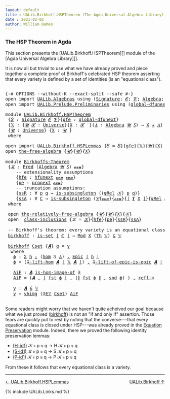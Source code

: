```yaml
---
layout: default
title : UALib.Birkhoff.HSPTheorem (The Agda Universal Algebra Library)
date : 2021-02-02
author: William DeMeo
---
```


### <a id="the-hsp-theorem-in-agda">The HSP Theorem in Agda</a>

This section presents the [UALib.Birkhoff.HSPTheorem][] module of the [Agda Universal Algebra Library][].

It is now all but trivial to use what we have already proved and piece together a complete proof of Birkhoff's celebrated HSP theorem asserting that every variety is defined by a set of identities (is an "equational class").

<pre class="Agda">

<a id="549" class="Symbol">{-#</a> <a id="553" class="Keyword">OPTIONS</a> <a id="561" class="Pragma">--without-K</a> <a id="573" class="Pragma">--exact-split</a> <a id="587" class="Pragma">--safe</a> <a id="594" class="Symbol">#-}</a>
<a id="598" class="Keyword">open</a> <a id="603" class="Keyword">import</a> <a id="610" href="UALib.Algebras.html" class="Module">UALib.Algebras</a> <a id="625" class="Keyword">using</a> <a id="631" class="Symbol">(</a><a id="632" href="UALib.Algebras.Signatures.html#1452" class="Function">Signature</a><a id="641" class="Symbol">;</a> <a id="643" href="universes.html#613" class="Generalizable">𝓞</a><a id="644" class="Symbol">;</a> <a id="646" href="universes.html#617" class="Generalizable">𝓥</a><a id="647" class="Symbol">;</a> <a id="649" href="UALib.Algebras.Algebras.html#811" class="Function">Algebra</a><a id="656" class="Symbol">;</a> <a id="658" href="UALib.Algebras.Algebras.html#3925" class="Function Operator">_↠_</a><a id="661" class="Symbol">)</a>
<a id="663" class="Keyword">open</a> <a id="668" class="Keyword">import</a> <a id="675" href="UALib.Prelude.Preliminaries.html" class="Module">UALib.Prelude.Preliminaries</a> <a id="703" class="Keyword">using</a> <a id="709" class="Symbol">(</a><a id="710" href="MGS-Subsingleton-Theorems.html#3468" class="Function">global-dfunext</a><a id="724" class="Symbol">;</a> <a id="726" href="universes.html#551" class="Postulate">Universe</a><a id="734" class="Symbol">;</a> <a id="736" href="universes.html#758" class="Function Operator">_̇</a><a id="738" class="Symbol">)</a>

<a id="741" class="Keyword">module</a> <a id="748" href="UALib.Birkhoff.HSPTheorem.html" class="Module">UALib.Birkhoff.HSPTheorem</a>
 <a id="775" class="Symbol">{</a><a id="776" href="UALib.Birkhoff.HSPTheorem.html#776" class="Bound">𝑆</a> <a id="778" class="Symbol">:</a> <a id="780" href="UALib.Algebras.Signatures.html#1452" class="Function">Signature</a> <a id="790" href="universes.html#613" class="Generalizable">𝓞</a> <a id="792" href="universes.html#617" class="Generalizable">𝓥</a><a id="793" class="Symbol">}{</a><a id="795" href="UALib.Birkhoff.HSPTheorem.html#795" class="Bound">gfe</a> <a id="799" class="Symbol">:</a> <a id="801" href="MGS-Subsingleton-Theorems.html#3468" class="Function">global-dfunext</a><a id="815" class="Symbol">}</a>
 <a id="818" class="Symbol">{</a><a id="819" href="UALib.Birkhoff.HSPTheorem.html#819" class="Bound">𝕏</a> <a id="821" class="Symbol">:</a> <a id="823" class="Symbol">{</a><a id="824" href="UALib.Birkhoff.HSPTheorem.html#824" class="Bound">𝓤</a> <a id="826" href="UALib.Birkhoff.HSPTheorem.html#826" class="Bound">𝓧</a> <a id="828" class="Symbol">:</a> <a id="830" href="universes.html#551" class="Postulate">Universe</a><a id="838" class="Symbol">}{</a><a id="840" href="UALib.Birkhoff.HSPTheorem.html#840" class="Bound">X</a> <a id="842" class="Symbol">:</a> <a id="844" href="UALib.Birkhoff.HSPTheorem.html#826" class="Bound">𝓧</a> <a id="846" href="universes.html#758" class="Function Operator">̇</a> <a id="848" class="Symbol">}(</a><a id="850" href="UALib.Birkhoff.HSPTheorem.html#850" class="Bound">𝑨</a> <a id="852" class="Symbol">:</a> <a id="854" href="UALib.Algebras.Algebras.html#811" class="Function">Algebra</a> <a id="862" href="UALib.Birkhoff.HSPTheorem.html#824" class="Bound">𝓤</a> <a id="864" href="UALib.Birkhoff.HSPTheorem.html#776" class="Bound">𝑆</a><a id="865" class="Symbol">)</a> <a id="867" class="Symbol">→</a> <a id="869" href="UALib.Birkhoff.HSPTheorem.html#840" class="Bound">X</a> <a id="871" href="UALib.Algebras.Algebras.html#3925" class="Function Operator">↠</a> <a id="873" href="UALib.Birkhoff.HSPTheorem.html#850" class="Bound">𝑨</a><a id="874" class="Symbol">}</a>
 <a id="877" class="Symbol">{</a><a id="878" href="UALib.Birkhoff.HSPTheorem.html#878" class="Bound">𝓤</a> <a id="880" class="Symbol">:</a> <a id="882" href="universes.html#551" class="Postulate">Universe</a><a id="890" class="Symbol">}</a> <a id="892" class="Symbol">{</a><a id="893" href="UALib.Birkhoff.HSPTheorem.html#893" class="Bound">X</a> <a id="895" class="Symbol">:</a> <a id="897" href="UALib.Birkhoff.HSPTheorem.html#878" class="Bound">𝓤</a> <a id="899" href="universes.html#758" class="Function Operator">̇</a><a id="900" class="Symbol">}</a>
 <a id="903" class="Keyword">where</a>

<a id="910" class="Keyword">open</a> <a id="915" class="Keyword">import</a> <a id="922" href="UALib.Birkhoff.HSPLemmas.html" class="Module">UALib.Birkhoff.HSPLemmas</a> <a id="947" class="Symbol">{</a><a id="948" class="Argument">𝑆</a> <a id="950" class="Symbol">=</a> <a id="952" href="UALib.Birkhoff.HSPTheorem.html#776" class="Bound">𝑆</a><a id="953" class="Symbol">}{</a><a id="955" href="UALib.Birkhoff.HSPTheorem.html#795" class="Bound">gfe</a><a id="958" class="Symbol">}{</a><a id="960" href="UALib.Birkhoff.HSPTheorem.html#819" class="Bound">𝕏</a><a id="961" class="Symbol">}{</a><a id="963" href="UALib.Birkhoff.HSPTheorem.html#878" class="Bound">𝓤</a><a id="964" class="Symbol">}{</a><a id="966" href="UALib.Birkhoff.HSPTheorem.html#893" class="Bound">X</a><a id="967" class="Symbol">}</a> <a id="969" class="Keyword">public</a>
<a id="976" class="Keyword">open</a> <a id="981" href="UALib.Birkhoff.FreeAlgebra.html#2728" class="Module">the-free-algebra</a> <a id="998" class="Symbol">{</a><a id="999" href="UALib.Birkhoff.HSPTheorem.html#878" class="Bound">𝓤</a><a id="1000" class="Symbol">}{</a><a id="1002" href="UALib.Birkhoff.HSPTheorem.html#878" class="Bound">𝓤</a><a id="1003" class="Symbol">}{</a><a id="1005" href="UALib.Birkhoff.HSPTheorem.html#893" class="Bound">X</a><a id="1006" class="Symbol">}</a>

<a id="1009" class="Keyword">module</a> <a id="Birkhoffs-Theorem"></a><a id="1016" href="UALib.Birkhoff.HSPTheorem.html#1016" class="Module">Birkhoffs-Theorem</a>
 <a id="1035" class="Symbol">{</a><a id="1036" href="UALib.Birkhoff.HSPTheorem.html#1036" class="Bound">𝒦</a> <a id="1038" class="Symbol">:</a> <a id="1040" href="UALib.Relations.Unary.html#1066" class="Function">Pred</a> <a id="1045" class="Symbol">(</a><a id="1046" href="UALib.Algebras.Algebras.html#811" class="Function">Algebra</a> <a id="1054" href="UALib.Birkhoff.HSPTheorem.html#878" class="Bound">𝓤</a> <a id="1056" href="UALib.Birkhoff.HSPTheorem.html#776" class="Bound">𝑆</a><a id="1057" class="Symbol">)</a> <a id="1059" href="UALib.Birkhoff.FreeAlgebra.html#2779" class="Function">𝓸𝓿𝓾</a><a id="1062" class="Symbol">}</a>
    <a id="1068" class="Comment">-- extensionality assumptions</a>
    <a id="1102" class="Symbol">{</a><a id="1103" href="UALib.Birkhoff.HSPTheorem.html#1103" class="Bound">hfe</a> <a id="1107" class="Symbol">:</a> <a id="1109" href="MGS-FunExt-from-Univalence.html#2235" class="Function">hfunext</a> <a id="1117" href="UALib.Birkhoff.FreeAlgebra.html#2779" class="Function">𝓸𝓿𝓾</a> <a id="1121" href="UALib.Birkhoff.FreeAlgebra.html#2779" class="Function">𝓸𝓿𝓾</a><a id="1124" class="Symbol">}</a>
    <a id="1130" class="Symbol">{</a><a id="1131" href="UALib.Birkhoff.HSPTheorem.html#1131" class="Bound">pe</a> <a id="1134" class="Symbol">:</a> <a id="1136" href="MGS-Powerset.html#382" class="Function">propext</a> <a id="1144" href="UALib.Birkhoff.FreeAlgebra.html#2779" class="Function">𝓸𝓿𝓾</a><a id="1147" class="Symbol">}</a>
    <a id="1153" class="Comment">-- truncation assumptions:</a>
    <a id="1184" class="Symbol">{</a><a id="1185" href="UALib.Birkhoff.HSPTheorem.html#1185" class="Bound">ssR</a> <a id="1189" class="Symbol">:</a> <a id="1191" class="Symbol">∀</a> <a id="1193" href="UALib.Birkhoff.HSPTheorem.html#1193" class="Bound">p</a> <a id="1195" href="UALib.Birkhoff.HSPTheorem.html#1195" class="Bound">q</a> <a id="1197" class="Symbol">→</a> <a id="1199" href="MGS-Basic-UF.html#743" class="Function">is-subsingleton</a> <a id="1215" class="Symbol">((</a><a id="1217" href="UALib.Birkhoff.FreeAlgebra.html#4849" class="Function">ψRel</a> <a id="1222" href="UALib.Birkhoff.HSPTheorem.html#1036" class="Bound">𝒦</a><a id="1223" class="Symbol">)</a> <a id="1225" href="UALib.Birkhoff.HSPTheorem.html#1193" class="Bound">p</a> <a id="1227" href="UALib.Birkhoff.HSPTheorem.html#1195" class="Bound">q</a><a id="1228" class="Symbol">)}</a>
    <a id="1235" class="Symbol">{</a><a id="1236" href="UALib.Birkhoff.HSPTheorem.html#1236" class="Bound">ssA</a> <a id="1240" class="Symbol">:</a> <a id="1242" class="Symbol">∀</a> <a id="1244" href="UALib.Birkhoff.HSPTheorem.html#1244" class="Bound">C</a> <a id="1246" class="Symbol">→</a> <a id="1248" href="MGS-Basic-UF.html#743" class="Function">is-subsingleton</a> <a id="1264" class="Symbol">(</a><a id="1265" href="UALib.Relations.Quotients.html#1110" class="Function">𝒞</a><a id="1266" class="Symbol">{</a><a id="1267" href="UALib.Birkhoff.FreeAlgebra.html#2779" class="Function">𝓸𝓿𝓾</a><a id="1270" class="Symbol">}{</a><a id="1272" href="UALib.Birkhoff.FreeAlgebra.html#2779" class="Function">𝓸𝓿𝓾</a><a id="1275" class="Symbol">}{</a><a id="1277" href="UALib.Prelude.Preliminaries.html#10371" class="Function Operator">∣</a> <a id="1279" href="UALib.Terms.Free.html#1035" class="Function">𝑻</a> <a id="1281" href="UALib.Birkhoff.HSPTheorem.html#893" class="Bound">X</a> <a id="1283" href="UALib.Prelude.Preliminaries.html#10371" class="Function Operator">∣</a><a id="1284" class="Symbol">}{</a><a id="1286" href="UALib.Birkhoff.FreeAlgebra.html#4849" class="Function">ψRel</a> <a id="1291" href="UALib.Birkhoff.HSPTheorem.html#1036" class="Bound">𝒦</a><a id="1292" class="Symbol">}</a> <a id="1294" href="UALib.Birkhoff.HSPTheorem.html#1244" class="Bound">C</a><a id="1295" class="Symbol">)}</a>
 <a id="1299" class="Keyword">where</a>

 <a id="1307" class="Keyword">open</a> <a id="1312" href="UALib.Birkhoff.FreeAlgebra.html#6711" class="Module">the-relatively-free-algebra</a> <a id="1340" class="Symbol">{</a><a id="1341" href="UALib.Birkhoff.HSPTheorem.html#878" class="Bound">𝓤</a><a id="1342" class="Symbol">}{</a><a id="1344" href="UALib.Birkhoff.HSPTheorem.html#878" class="Bound">𝓤</a><a id="1345" class="Symbol">}{</a><a id="1347" href="UALib.Birkhoff.HSPTheorem.html#893" class="Bound">X</a><a id="1348" class="Symbol">}{</a><a id="1350" href="UALib.Birkhoff.HSPTheorem.html#1036" class="Bound">𝒦</a><a id="1351" class="Symbol">}</a>
 <a id="1354" class="Keyword">open</a>  <a id="1360" href="UALib.Birkhoff.HSPLemmas.html#983" class="Module">class-inclusions</a> <a id="1377" class="Symbol">{</a><a id="1378" class="Argument">𝒦</a> <a id="1380" class="Symbol">=</a> <a id="1382" href="UALib.Birkhoff.HSPTheorem.html#1036" class="Bound">𝒦</a><a id="1383" class="Symbol">}{</a><a id="1385" href="UALib.Birkhoff.HSPTheorem.html#1103" class="Bound">hfe</a><a id="1388" class="Symbol">}{</a><a id="1390" href="UALib.Birkhoff.HSPTheorem.html#1131" class="Bound">pe</a><a id="1392" class="Symbol">}{</a><a id="1394" href="UALib.Birkhoff.HSPTheorem.html#1185" class="Bound">ssR</a><a id="1397" class="Symbol">}{</a><a id="1399" href="UALib.Birkhoff.HSPTheorem.html#1236" class="Bound">ssA</a><a id="1402" class="Symbol">}</a>

 <a id="1406" class="Comment">-- Birkhoff&#39;s theorem: every variety is an equational class.</a>
 <a id="Birkhoffs-Theorem.birkhoff"></a><a id="1468" href="UALib.Birkhoff.HSPTheorem.html#1468" class="Function">birkhoff</a> <a id="1477" class="Symbol">:</a> <a id="1479" href="MGS-Basic-UF.html#1929" class="Function">is-set</a> <a id="1486" href="UALib.Prelude.Preliminaries.html#10371" class="Function Operator">∣</a> <a id="1488" href="UALib.Birkhoff.HSPLemmas.html#5832" class="Function">ℭ</a> <a id="1490" href="UALib.Prelude.Preliminaries.html#10371" class="Function Operator">∣</a> <a id="1492" class="Symbol">→</a> <a id="1494" href="UALib.Varieties.ModelTheory.html#3334" class="Function">Mod</a> <a id="1498" href="UALib.Birkhoff.HSPTheorem.html#893" class="Bound">X</a> <a id="1500" class="Symbol">(</a><a id="1501" href="UALib.Varieties.ModelTheory.html#2649" class="Function">Th</a> <a id="1504" href="UALib.Birkhoff.HSPLemmas.html#5573" class="Function">𝕍</a><a id="1505" class="Symbol">)</a> <a id="1507" href="UALib.Relations.Unary.html#2949" class="Function Operator">⊆</a> <a id="1509" href="UALib.Birkhoff.HSPLemmas.html#5573" class="Function">𝕍</a>

 <a id="1513" href="UALib.Birkhoff.HSPTheorem.html#1468" class="Function">birkhoff</a> <a id="1522" href="UALib.Birkhoff.HSPTheorem.html#1522" class="Bound">Cset</a> <a id="1527" class="Symbol">{</a><a id="1528" href="UALib.Birkhoff.HSPTheorem.html#1528" class="Bound">𝑨</a><a id="1529" class="Symbol">}</a> <a id="1531" href="UALib.Birkhoff.HSPTheorem.html#1531" class="Bound">α</a> <a id="1533" class="Symbol">=</a> <a id="1535" href="UALib.Birkhoff.HSPTheorem.html#1746" class="Function">γ</a>
  <a id="1539" class="Keyword">where</a>
   <a id="1548" href="UALib.Birkhoff.HSPTheorem.html#1548" class="Function">ϕ</a> <a id="1550" class="Symbol">:</a> <a id="1552" href="MGS-MLTT.html#3074" class="Function">Σ</a> <a id="1554" href="UALib.Birkhoff.HSPTheorem.html#1554" class="Bound">h</a> <a id="1556" href="MGS-MLTT.html#3074" class="Function">꞉</a> <a id="1558" class="Symbol">(</a><a id="1559" href="UALib.Homomorphisms.Basic.html#2281" class="Function">hom</a> <a id="1563" href="UALib.Birkhoff.FreeAlgebra.html#6934" class="Function">𝔉</a> <a id="1565" href="UALib.Birkhoff.HSPTheorem.html#1528" class="Bound">𝑨</a><a id="1566" class="Symbol">)</a> <a id="1568" href="MGS-MLTT.html#3074" class="Function">,</a> <a id="1570" href="UALib.Prelude.Inverses.html#2365" class="Function">Epic</a> <a id="1575" href="UALib.Prelude.Preliminaries.html#10371" class="Function Operator">∣</a> <a id="1577" href="UALib.Birkhoff.HSPTheorem.html#1554" class="Bound">h</a> <a id="1579" href="UALib.Prelude.Preliminaries.html#10371" class="Function Operator">∣</a>
   <a id="1584" href="UALib.Birkhoff.HSPTheorem.html#1548" class="Function">ϕ</a> <a id="1586" class="Symbol">=</a> <a id="1588" class="Symbol">(</a><a id="1589" href="UALib.Birkhoff.FreeAlgebra.html#7348" class="Function">𝔉-lift-hom</a> <a id="1600" href="UALib.Birkhoff.HSPTheorem.html#1528" class="Bound">𝑨</a> <a id="1602" href="UALib.Prelude.Preliminaries.html#10371" class="Function Operator">∣</a> <a id="1604" href="UALib.Birkhoff.HSPTheorem.html#819" class="Bound">𝕏</a> <a id="1606" href="UALib.Birkhoff.HSPTheorem.html#1528" class="Bound">𝑨</a> <a id="1608" href="UALib.Prelude.Preliminaries.html#10371" class="Function Operator">∣</a><a id="1609" class="Symbol">)</a> <a id="1611" href="MGS-MLTT.html#2929" class="InductiveConstructor Operator">,</a> <a id="1613" href="UALib.Birkhoff.FreeAlgebra.html#8007" class="Function">𝔉-lift-of-epic-is-epic</a> <a id="1636" href="UALib.Birkhoff.HSPTheorem.html#1528" class="Bound">𝑨</a> <a id="1638" href="UALib.Prelude.Preliminaries.html#10371" class="Function Operator">∣</a> <a id="1640" href="UALib.Birkhoff.HSPTheorem.html#819" class="Bound">𝕏</a> <a id="1642" href="UALib.Birkhoff.HSPTheorem.html#1528" class="Bound">𝑨</a> <a id="1644" href="UALib.Prelude.Preliminaries.html#10371" class="Function Operator">∣</a>  <a id="1647" href="UALib.Prelude.Preliminaries.html#10452" class="Function Operator">∥</a> <a id="1649" href="UALib.Birkhoff.HSPTheorem.html#819" class="Bound">𝕏</a> <a id="1651" href="UALib.Birkhoff.HSPTheorem.html#1528" class="Bound">𝑨</a> <a id="1653" href="UALib.Prelude.Preliminaries.html#10452" class="Function Operator">∥</a>

   <a id="1659" href="UALib.Birkhoff.HSPTheorem.html#1659" class="Function">AiF</a> <a id="1663" class="Symbol">:</a> <a id="1665" href="UALib.Birkhoff.HSPTheorem.html#1528" class="Bound">𝑨</a> <a id="1667" href="UALib.Homomorphisms.HomomorphicImages.html#1418" class="Function Operator">is-hom-image-of</a> <a id="1683" href="UALib.Birkhoff.FreeAlgebra.html#6934" class="Function">𝔉</a>
   <a id="1688" href="UALib.Birkhoff.HSPTheorem.html#1659" class="Function">AiF</a> <a id="1692" class="Symbol">=</a> <a id="1694" class="Symbol">(</a><a id="1695" href="UALib.Birkhoff.HSPTheorem.html#1528" class="Bound">𝑨</a> <a id="1697" href="MGS-MLTT.html#2929" class="InductiveConstructor Operator">,</a> <a id="1699" href="UALib.Prelude.Preliminaries.html#10371" class="Function Operator">∣</a> <a id="1701" href="UALib.Prelude.Preliminaries.html#10375" class="Function">fst</a> <a id="1705" href="UALib.Birkhoff.HSPTheorem.html#1548" class="Function">ϕ</a> <a id="1707" href="UALib.Prelude.Preliminaries.html#10371" class="Function Operator">∣</a> <a id="1709" href="MGS-MLTT.html#2929" class="InductiveConstructor Operator">,</a> <a id="1711" class="Symbol">(</a><a id="1712" href="UALib.Prelude.Preliminaries.html#10452" class="Function Operator">∥</a> <a id="1714" href="UALib.Prelude.Preliminaries.html#10375" class="Function">fst</a> <a id="1718" href="UALib.Birkhoff.HSPTheorem.html#1548" class="Function">ϕ</a> <a id="1720" href="UALib.Prelude.Preliminaries.html#10452" class="Function Operator">∥</a> <a id="1722" href="MGS-MLTT.html#2929" class="InductiveConstructor Operator">,</a> <a id="1724" href="UALib.Prelude.Preliminaries.html#10456" class="Function">snd</a> <a id="1728" href="UALib.Birkhoff.HSPTheorem.html#1548" class="Function">ϕ</a><a id="1729" class="Symbol">)</a> <a id="1731" class="Symbol">)</a> <a id="1733" href="MGS-MLTT.html#2929" class="InductiveConstructor Operator">,</a> <a id="1735" href="UALib.Homomorphisms.Isomorphisms.html#2289" class="Function">refl-≅</a>

   <a id="1746" href="UALib.Birkhoff.HSPTheorem.html#1746" class="Function">γ</a> <a id="1748" class="Symbol">:</a> <a id="1750" href="UALib.Birkhoff.HSPTheorem.html#1528" class="Bound">𝑨</a> <a id="1752" href="UALib.Relations.Unary.html#2667" class="Function Operator">∈</a> <a id="1754" href="UALib.Birkhoff.HSPLemmas.html#5573" class="Function">𝕍</a>
   <a id="1759" href="UALib.Birkhoff.HSPTheorem.html#1746" class="Function">γ</a> <a id="1761" class="Symbol">=</a> <a id="1763" href="UALib.Varieties.Varieties.html#5520" class="InductiveConstructor">vhimg</a> <a id="1769" class="Symbol">(</a><a id="1770" href="UALib.Birkhoff.HSPLemmas.html#9261" class="Function">𝔉∈𝕍</a> <a id="1774" href="UALib.Birkhoff.HSPTheorem.html#1522" class="Bound">Cset</a><a id="1778" class="Symbol">)</a> <a id="1780" href="UALib.Birkhoff.HSPTheorem.html#1659" class="Function">AiF</a>

</pre>

Some readers might worry that we haven't quite acheived our goal because what we just proved (<a href="https://ualib.gitlab.io/UALib.Birkhoff.Theorem.html#1487">birkhoff</a>) is not an "if and only if" assertion. Those fears are quickly put to rest by noting that the converse---that every equational class is closed under HSP---was already proved in the [Equation Preservation](UALib.Varieties.Preservation.html) module. Indeed, there we proved the following identity preservation lemmas:

* [(H-id1)](https://ualib.gitlab.io/UALib.Varieties.Preservation.html#964) 𝒦 ⊧ p ≋ q → H 𝒦 ⊧ p ≋ q
* [(S-id1)](https://ualib.gitlab.io/UALib.Varieties.Preservation.html#2592) 𝒦 ⊧ p ≋ q → S 𝒦 ⊧ p ≋ q
* [(P-id1)](https://ualib.gitlab.io/UALib.Varieties.Preservation.html#4111) 𝒦 ⊧ p ≋ q → P 𝒦 ⊧ p ≋ q

From these it follows that every equational class is a variety.

--------------------------------------------

[← UALib.Birkhoff.HSPLemmas](UALib.Birkhoff.HSPLemmas.html)
<span style="float:right;">[UALib.Birkhoff ↑](UALib.Birkhoff.html)</span>

{% include UALib.Links.md %}

